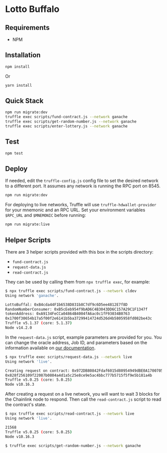 # Lotto Buffalo

## Requirements

- NPM

## Installation

```bash
npm install
```

Or

```bash
yarn install
```

## Quick Stack

```bash
npm run migrate:dev
truffle exec scripts/fund-contract.js --network ganache 
truffle exec scripts/get-random-number.js --network ganache
truffle exec scripts/enter-lottery.js --network ganache
```

## Test

```bash
npm test
```

## Deploy

If needed, edit the `truffle-config.js` config file to set the desired network 
to a different port. It assumes any network is running the RPC port on 8545.

```bash
npm run migrate:dev
```

For deploying to live networks, Truffle will use `truffle-hdwallet-provider` for your mnemonic and an RPC URL. Set your environment variables `$RPC_URL` and `$MNEMONIC` before running:

```bash
npm run migrate:live
```

## Helper Scripts

There are 3 helper scripts provided with this box in the scripts directory:

- `fund-contract.js`
- `request-data.js`
- `read-contract.js`

They can be used by calling them from `npx truffle exec`, for example:

```bash
$ npx truffle exec scripts/fund-contract.js --network cldev
Using network 'ganache'.

LottoBuffal: 0xB4cda44F1b6538D831b8C7df9c6D5ee4812E7f8D
RandomNumberConsumer: 0xB5cEeb954f9bAD6C4B3043DD6C157A29C1F1347f
tokenAddress: 0xA9134FeCCa04864B4004fA6ac0c1fF93034B0763
0x1700f30654b17a5f00f2e6141b5ba37299414724d526d4b5805958fd082be43c
Truffle v5.1.37 (core: 5.1.37)
Node v14.2.0
```

In the `request-data.js` script, example parameters are provided for you. You can change the oracle address, Job ID, and parameters based on the information available on [our documentation](https://docs.chain.link/docs/testnet-oracles).

```bash
$ npx truffle exec scripts/request-data.js --network live
Using network 'live'.

Creating request on contract: 0x972DB80842Fdaf6015d80954949dBE0A1700705E
0x828f256109f22087b0804a4d1a5c25e8ce9e5ac4bbc777b5715f5f9e5b181a4b
Truffle v5.0.25 (core: 5.0.25)
Node v10.16.3
```

After creating a request on a live network, you will want to wait 3 blocks for the Chainlink node to respond. Then call the `read-contract.js` script to read the contract's state.

```bash
$ npx truffle exec scripts/read-contract.js --network live
Using network 'live'.

21568
Truffle v5.0.25 (core: 5.0.25)
Node v10.16.3
```

```bash
$ truffle exec scripts/get-random-number.js --network ganache

```